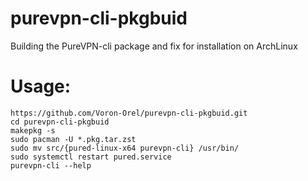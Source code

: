 # purevpn-cli-pkgbuid
Building the PureVPN-cli package and fix for installation on ArchLinux

# Usage:
```
https://github.com/Voron-Orel/purevpn-cli-pkgbuid.git
cd purevpn-cli-pkgbuid
makepkg -s
sudo pacman -U *.pkg.tar.zst 
sudo mv src/{pured-linux-x64 purevpn-cli} /usr/bin/
sudo systemctl restart pured.service
purevpn-cli --help
```
